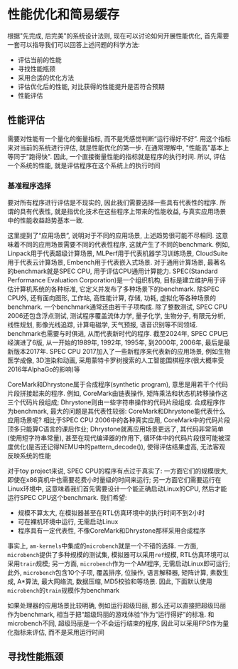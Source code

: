# 性能优化和简易缓存
根据"先完成, 后完美"的系统设计法则, 现在可以讨论如何开展性能优化, 首先需要一套可以指导我们可以回答上述问题的科学方法:

- 评估当前的性能
- 寻找性能瓶颈
- 采用合适的优化方法
- 评估优化后的性能, 对比获得的性能提升是否符合预期
- 性能评估

## 性能评估
需要对性能有一个量化的衡量指标, 而不是凭感觉判断“运行得好不好”. 用这个指标来对当前的系统进行评估, 就是性能优化的第一步. 在通常理解中, "性能高"基本上等同于"跑得快". 因此, 一个直接衡量性能的指标就是程序的执行时间. 所以, 评估一个系统的性能, 就是评估程序在这个系统上的执行时间

### 基准程序选择
要对所有程序进行评估是不现实的, 因此我们需要选择一些具有代表性的程序. 所谓的具有代表性, 就是指优化技术在这些程序上带来的性能收益, 与真实应用场景中的性能收益趋势基本一致.

这里提到了“应用场景”, 说明对于不同的应用场景, 上述趋势很可能不尽相同. 这意味着不同的应用场景需要不同的代表性程序, 这就产生了不同的benchmark. 例如, Linpack用于代表超级计算场景, MLPerf用于代表机器学习训练场景, CloudSuite用于代表云计算场景, Embench用于代表嵌入式场景. 对于通用计算场景, 最著名的benchmark就是SPEC CPU, 用于评估CPU通用计算能力. SPEC(Standard Performance Evaluation Corporation)是一个组织机构, 目标是建立维护用于评估计算机系统的各种标准, 它定义并发布了多种场景下的benchmark. 除SPEC CPU外, 还有面向图形, 工作站, 高性能计算, 存储, 功耗, 虚拟化等各种场景的benchmark. 一个benchmark通常还由若干子项构成. 除了整数测试, SPEC CPU 2006还包含浮点测试, 测试程序覆盖流体力学, 量子化学, 生物分子, 有限元分析, 线性规划, 影像光线追踪, 计算电磁学, 天气预报, 语音识别等不同领域. benchmark也需要与时俱进, 从而代表新时代的程序. 截至2024年, SPEC CPU已经演进了6版, 从一开始的1989年, 1992年, 1995年, 到2000年, 2006年, 最后是最新版本2017年. SPEC CPU 2017加入了一些新程序来代表新的应用场景, 例如生物医学成像, 3D渲染和动画, 采用蒙特卡罗树搜索的人工智能围棋程序(很大概率受2016年AlphaGo的影响)等

CoreMark和Dhrystone属于合成程序(synthetic program), 意思是用若干个代码片段拼接起来的程序. 例如, CoreMark由链表操作, 矩阵乘法和状态机转移操作这三个代码片段组成; Dhrystone则由一些字符串操作的代码片段组成. 合成程序作为benchmark, 最大的问题是其代表性较弱: CoreMark和Dhrystone能代表什么应用场景呢? 相比于SPEC CPU 2006中的各种真实应用, CoreMark中的代码片段顶多只能算C语言的课后作业; Dhrystone就离应用场景更远了, 其代码非常简单(使用短字符串常量), 甚至在现代编译器的作用下, 循环体中的代码片段很可能被深度优化(是否还记得NEMU中的pattern_decode()), 使得评估结果虚高, 无法客观反映系统的性能

对于toy project来说, SPEC CPU的程序有点过于真实了: 一方面它们的规模很大, 即使在x86真机中也需要花费小时量级的时间来运行; 另一方面它们需要运行在Linux环境中, 这意味着我们首先需要设计一个能正确启动Linux的CPU, 然后才能运行SPEC CPU这个benchmark. 我们希望:

- 规模不算太大, 在模拟器甚至在RTL仿真环境中的执行时间不到2小时
- 可在裸机环境中运行, 无需启动Linux
- 程序具有一定代表性, 不像CoreMark和Dhrystone那样采用合成程序

事实上, `am-kernels`中集成的`microbench`就是一个不错的选择. 一方面, `microbench`提供了多种规模的测试集, 模拟器可以采用`ref`规模, RTL仿真环境可以采用`train`规模; 另一方面, `microbench`作为一个AM程序, 无需启动Linux即可运行; 此外, `microbench`包含10个子项, 覆盖排序, 位操作, 语言解释器, 矩阵计算, 素数生成, A*算法, 最大网络流, 数据压缩, MD5校验和等场景. 因此, 下面默认使用`microbench`的`train`规模作为benchmark

如果处理器的应用场景比较明确, 例如运行超级玛丽, 那么还可以直接把超级玛丽作为benchmark, 相当于把“超级玛丽的游戏体验”作为“运行得好”的标准. 和microbench不同, 超级玛丽是一个不会运行结束的程序, 因此可以采用FPS作为量化指标来评估, 而不是采用运行时间

## 寻找性能瓶颈